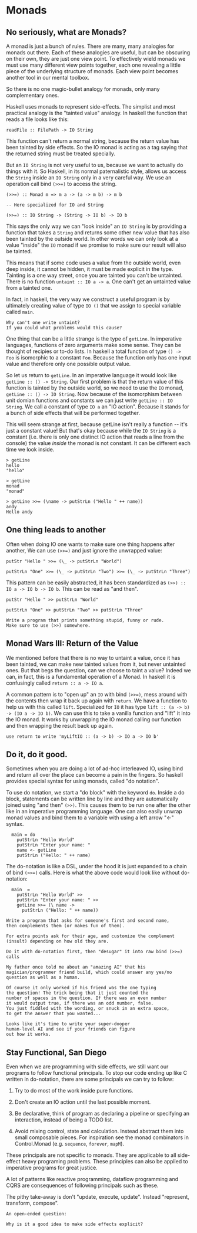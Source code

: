 # Monads

## No seriously, what are Monads?

A monad is just a bunch of rules. There are many, many analogies for
monads out there. Each of these analogies are useful, but can be obscuring on
their own, they are just one view point. To effectively wield monads
we must use many different view points together, each one revealing
a little piece of the underlying structure of monads. 
Each view point becomes another tool in our mental toolbox.

So there is no one magic-bullet analogy for monads, only many complementary
ones.

Haskell uses monads to represent side-effects. The simplist and most
practical analogy is the "tainted value" analogy. In haskell the function
that reads a file looks like this:

~~~{data-language=haskell .nocheck}
readFile :: FilePath -> IO String
~~~

This function can't return a normal string, because the return
value has been tainted by side effects. So the IO monad is acting as
a tag saying that the returned string must be treated specially.

But an `IO String` is not very useful to us, because we want
to actually do things with it. So Haskell, in its normal paternalistic
style, allows us access the `String` inside an `IO String` only in
a very careful way. We use an operation call bind `(>>=)` to access the
string.

~~~{data-language=haskell .nocheck}
(>>=) :: Monad m => m a -> (a -> m b) -> m b

-- Here specialized for IO and String

(>>=) :: IO String -> (String -> IO b) -> IO b
~~~

This says the only way we can "look inside" an `IO String` is
by providing a function that takes a `String` and returns some
other new value that has also been tainted by the outside world.
In other words we can only look at a value "inside" the `IO` monad
if we promise to make sure our result will also be tainted.

This means that if some code uses a value from the outside world, even
deep inside, it cannot be hidden, it must be made explicit in the type.
Tainting is a one way street, once you are tainted you can't be untainted.
There is no function `untaint :: IO a -> a`. One can't get an
untainted value from a tainted one.

In fact, in haskell, the very way we construct a useful program is by
ultimately creating value of type `IO ()` that we assign to special
variable called `main`.

```instruction
Why can't one write untaint?
If you could what problems would this cause?
```

One thing that can be a little strange is the type of `getLine`.
In imperative languages, functions of zero arguments make some sense.
They can be thought of recipies or to-do lists. In haskell a total function
of type `() -> Foo` is isomorphic to a constant `Foo`. Because the
function only has one input value and therefore only one possible output value.

So let us return to `getLine`. In an imperative language it would
look like `getLine :: () -> String`. Our first problem is that
the return value of this function is tainted by the outside world,
so we need to use the `IO` monad, `getLine :: () -> IO String`. Now
because of the isomorphism between unit domian functions and constants
we can just write `getLine :: IO String`. We call a constant of type `IO a`
an "IO action". Because it stands for a bunch of side effects that will
be performed together.

This will seem strange at first, because getLine isn't really a function --
it's just a constant value! But that's okay because while the `IO String`
is a constant (i.e. there is only one distinct IO action that reads a line
from the console) the value _inside_ the monad is not constant. It can
be different each time we look inside.

~~~{data-language=haskell .nocheck}
> getLine
hello
"hello"

> getLine
monad
"monad"

> getLine >>= (\name -> putStrLn ("Hello " ++ name))
andy
Hello andy
~~~

## One thing leads to another

Often when doing IO one wants to make sure one thing happens after another,
We can use `(>>=)` and just ignore the unwrapped value:

~~~{data-language=haskell .nocheck}
putStr "Hello " >>= (\_ -> putStrLn "World")

putStrLn "One" >>= (\_ -> putStrLn "Two") >>= (\_ -> putStrLn "Three")
~~~

This pattern can be easily abstracted, it has been standardized as
`(>>) :: IO a -> IO b -> IO b`. This can be read as "and then".

~~~{data-language=haskell .nocheck}
putStr "Hello " >> putStrLn "World"

putStrLn "One" >> putStrLn "Two" >> putStrLn "Three"
~~~

```instruction
Write a program that prints something stupid, funny or rude.
Make sure to use (>>) somewhere.
```

## Monad Wars III: Return of the Value

We mentioned before that there is no way to untaint a value,
once it has been tainted, we can make new tainted values from
it, but never untainted ones. But that begs the question,
can we choose to taint a value? Indeed we can, in fact,
this is a fundamental operation of a Monad. In haskell
it is confusingly called `return :: a -> IO a`.

A common pattern is to "open up" an `IO` with bind `(>>=)`,
mess around with the contents then wrap it back up again with
`return`. We have a function to help us with this called `lift`.
Specialized for `IO` it has type `lift :: (a -> b) -> (IO a -> IO b)`.
We can use this to take a vanilla function and "lift" it into the
IO monad. It works by unwrapping the IO monad calling our function
and then wrapping the result back up again.

```instruction
use return to write 'myLiftIO :: (a -> b) -> IO a -> IO b'
```

## Do it, do it good.

Sometimes when you are doing a lot of ad-hoc interleaved IO, using
bind and return all over the place can become a pain in the fingers.
So haskell provides special syntax for using monads, called "do notation".

To use do notation, we start a "do block" with the keyword `do`.
Inside a do block, statements can be written line by line and they are
automatically joined using "and then" `(>>)`. This causes them to
be run one after the other like in an imperative programming language.
One can also easily unwrap monad values and bind them to a variable
with using a left arrow "<-" syntax.

~~~{data-language=haskell .nocheck}
  main = do
    putStrLn "Hello World"
    putStrLn "Enter your name: "
    name <- getLine
    putStrLn ("Hello: " ++ name)
~~~

The do-notation is like a DSL, under the hood it is just expanded
to a chain of bind `(>>=)` calls. Here is what the above code
would look like without do-notation:

~~~{data-language=haskell .nocheck}
  main  =
    putStrLn "Hello World" >>
    putStrLn "Enter your name: " >>
    getLine >>= (\ name ->
      putStrLn ("Hello: " ++ name))
~~~

```instruction
Write a program that asks for someone's first and second name,
then complements them (or makes fun of them).

For extra points ask for their age, and customize the complement
(insult) depending on how old they are.

Do it with do-notation first, then "desugar" it into raw bind (>>=) calls
```

```instruction
My father once told me about an "amazing AI" that his
magician/programmer friend build, which could answer any yes/no
question as well as a human.

Of course it only worked if his friend was the one typing
the question! The trick being that it just counted the
number of spaces in the question. If there was an even number
it would output true, if there was an odd number, false.
You just fiddled with the wording, or snuck in an extra space,
to get the answer that you wanted...

Looks like it's time to write your super-dooper
human-level AI and see if your friends can figure
out how it works.
```

## Stay Functional, San Diego

Even when we are programming with side effects, we still
want our programs to follow functional principals. To stop our code
ending up like C written in do-notation, there are some
principals we can try to follow:

  1. Try to do most of the work inside pure functions.

  1. Don't create an IO action until the last possible moment.

  1. Be declarative, think of program as declaring a pipeline
     or specifying an interaction, instead of being a TODO list.

  1. Avoid mixing control, state and calculation. Instead abstract
     them into small composable pieces. For inspiration see the monad
     combinators in Control.Monad (e.g. `sequence`, `forever`, `mapM`).

These principals are not specific to monads. They are applicable to
all side-effect heavy programing problems. These principles can
also be applied to imperative programs for great justice.

A lot of patterns like reactive programming, dataflow programming and CQRS
are consequences of following principals such as these.

The pithy take-away is don't "update, execute, update". Instead "represent,
transform, compose".

```open
An open-ended question:

Why is it a good idea to make side effects explicit?
```
